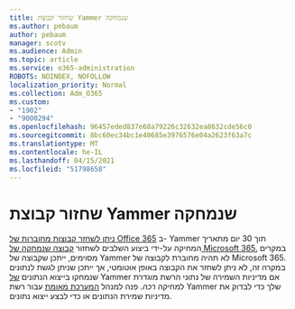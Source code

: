 ```yaml
---
title: שחזור קבוצת Yammer שנמחקה
ms.author: pebaum
author: pebaum
manager: scotv
ms.audience: Admin
ms.topic: article
ms.service: o365-administration
ROBOTS: NOINDEX, NOFOLLOW
localization_priority: Normal
ms.collection: Adm_O365
ms.custom:
- "1902"
- "9000294"
ms.openlocfilehash: 96457eded837e68a79226c32632ea8632cde56c0
ms.sourcegitcommit: 8bc60ec34bc1e40685e3976576e04a2623f63a7c
ms.translationtype: MT
ms.contentlocale: he-IL
ms.lasthandoff: 04/15/2021
ms.locfileid: "51798658"
---
```

# <a name="restore-a-deleted-yammer-group"></a>שחזור קבוצת Yammer שנמחקה

[ניתן לשחזר קבוצות מחוברות של Office 365](https://docs.microsoft.com/yammer/manage-yammer-groups/yammer-and-office-365-groups) ב- Yammer תוך 30 יום מתאריך המחיקה על-ידי ביצוע השלבים לשחזור [קבוצה שנמחקה של Microsoft 365.](https://docs.microsoft.com/microsoft-365/admin/create-groups/restore-deleted-group)
במקרים מסוימים, ייתכן שקבוצה של Yammer לא תהיה מחוברת לקבוצה של Microsoft 365. במקרה זה, לא ניתן לשחזר את הקבוצה באופן אוטומטי, אך ייתכן שניתן לגשת לנתונים שנמחקו בייצוא הנתונים [של](https://docs.microsoft.com/yammer/manage-security-and-compliance/export-yammer-enterprise-data) Yammer אם מדיניות השמירה של נתוני הרשת מוגדרת למחיקה *רכה.* [](https://docs.microsoft.com/yammer/manage-security-and-compliance/manage-data-compliance) פנה למנהל [המערכת מאומת](https://docs.microsoft.com/yammer/manage-yammer-users/manage-yammer-admins) עבור רשת Yammer שלך כדי לבדוק את מדיניות שמירת הנתונים או כדי לבצע ייצוא נתונים.
